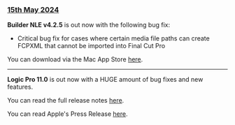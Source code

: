 ### [15th May 2024](/news/20240515)

**Builder NLE v4.2.5** is out now with the following bug fix:

- Critical bug fix for cases where certain media file paths can create FCPXML that cannot be imported into Final Cut Pro

You can download via the Mac App Store [here](https://apps.apple.com/au/app/builder-nle/id6450122801?mt=12).

---

**Logic Pro 11.0** is out now with a HUGE amount of bug fixes and new features.

You can read the full release notes [here](https://support.apple.com/en-euro/109503).

You can read Apple's Press Release [here](https://www.apple.com/au/newsroom/2024/05/logic-pro-takes-music-making-to-the-next-level-with-new-ai-features/).